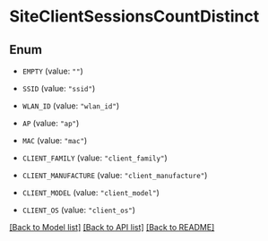 # SiteClientSessionsCountDistinct

## Enum


* `EMPTY` (value: `""`)

* `SSID` (value: `"ssid"`)

* `WLAN_ID` (value: `"wlan_id"`)

* `AP` (value: `"ap"`)

* `MAC` (value: `"mac"`)

* `CLIENT_FAMILY` (value: `"client_family"`)

* `CLIENT_MANUFACTURE` (value: `"client_manufacture"`)

* `CLIENT_MODEL` (value: `"client_model"`)

* `CLIENT_OS` (value: `"client_os"`)


[[Back to Model list]](../README.md#documentation-for-models) [[Back to API list]](../README.md#documentation-for-api-endpoints) [[Back to README]](../README.md)


